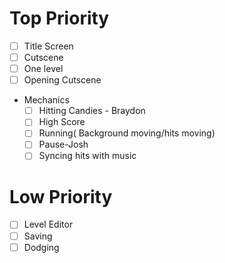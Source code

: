 # Top Priority

- [ ] Title Screen
- [ ] Cutscene
- [ ] One level
- [ ] Opening Cutscene
- Mechanics
  - [ ] Hitting Candies - Braydon
  - [ ] High Score
  - [ ] Running( Background moving/hits moving)
  - [ ] Pause-Josh
  - [ ] Syncing hits with music

# Low Priority

- [ ] Level Editor
- [ ] Saving
- [ ] Dodging
